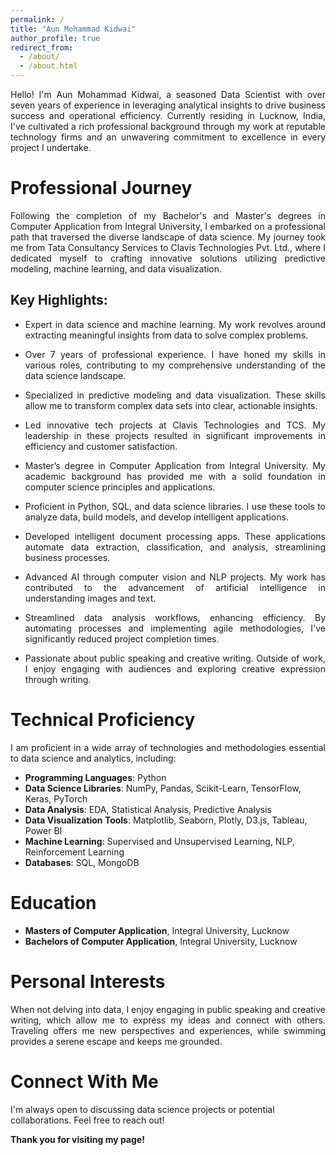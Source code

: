 ```yaml
---
permalink: /
title: "Aun Mohammad Kidwai"
author_profile: true
redirect_from: 
  - /about/
  - /about.html
---
```

<p style="text-align: justify;">Hello! I'm Aun Mohammad Kidwai, a seasoned Data Scientist with over seven years of experience in leveraging analytical insights to drive business success and operational efficiency. Currently residing in Lucknow, India, I've cultivated a rich professional background through my work at reputable technology firms and an unwavering commitment to excellence in every project I undertake.</p>

Professional Journey
======
<p style="text-align: justify;">Following the completion of my Bachelor's and Master's degrees in Computer Application from Integral University, I embarked on a professional path that traversed the diverse landscape of data science. My journey took me from Tata Consultancy Services to Clavis Technologies Pvt. Ltd., where I dedicated myself to crafting innovative solutions utilizing predictive modeling, machine learning, and data visualization.</p>

Key Highlights:
------
- <p style="text-align: justify;">Expert in data science and machine learning. My work revolves around extracting meaningful insights from data to solve complex problems.</p>
- <p style="text-align: justify;">Over 7 years of professional experience. I have honed my skills in various roles, contributing to my comprehensive understanding of the data science landscape.</p>
- <p style="text-align: justify;">Specialized in predictive modeling and data visualization. These skills allow me to transform complex data sets into clear, actionable insights.</p>
- <p style="text-align: justify;">Led innovative tech projects at Clavis Technologies and TCS. My leadership in these projects resulted in significant improvements in efficiency and customer satisfaction.</p>
- <p style="text-align: justify;">Master’s degree in Computer Application from Integral University. My academic background has provided me with a solid foundation in computer science principles and applications.</p>
- <p style="text-align: justify;">Proficient in Python, SQL, and data science libraries. I use these tools to analyze data, build models, and develop intelligent applications.</p>
- <p style="text-align: justify;">Developed intelligent document processing apps. These applications automate data extraction, classification, and analysis, streamlining business processes.</p>
- <p style="text-align: justify;">Advanced AI through computer vision and NLP projects. My work has contributed to the advancement of artificial intelligence in understanding images and text.</p>
- <p style="text-align: justify;">Streamlined data analysis workflows, enhancing efficiency. By automating processes and implementing agile methodologies, I've significantly reduced project completion times.</p>
- <p style="text-align: justify;">Passionate about public speaking and creative writing. Outside of work, I enjoy engaging with audiences and exploring creative expression through writing.</p>


Technical Proficiency
======
<p style="text-align: justify;">I am proficient in a wide array of technologies and methodologies essential to data science and analytics, including:</p>

- **Programming Languages**: Python
- **Data Science Libraries**: NumPy, Pandas, Scikit-Learn, TensorFlow, Keras, PyTorch
- **Data Analysis**: EDA, Statistical Analysis, Predictive Analysis
- **Data Visualization Tools**: Matplotlib, Seaborn, Plotly, D3.js, Tableau, Power BI
- **Machine Learning**: Supervised and Unsupervised Learning, NLP, Reinforcement Learning
- **Databases**: SQL, MongoDB

Education
======
- **Masters of Computer Application**, Integral University, Lucknow
- **Bachelors of Computer Application**, Integral University, Lucknow

Personal Interests
======
<p style="text-align: justify;">When not delving into data, I enjoy engaging in public speaking and creative writing, which allow me to express my ideas and connect with others. Traveling offers me new perspectives and experiences, while swimming provides a serene escape and keeps me grounded.</p>

Connect With Me
======
I'm always open to discussing data science projects or potential collaborations. Feel free to reach out!

**Thank you for visiting my page!**
